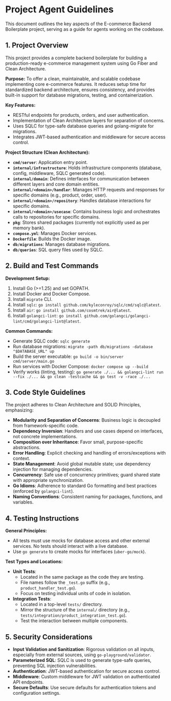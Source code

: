 # Project Agent Guidelines

This document outlines the key aspects of the E-commerce Backend Boilerplate project, serving as a guide for agents working on the codebase.

## 1. Project Overview

This project provides a complete backend boilerplate for building a production-ready e-commerce management system using Go Fiber and Clean Architecture.

**Purpose:**
To offer a clean, maintainable, and scalable codebase implementing core e-commerce features. It reduces setup time for standardized backend architecture, ensures consistency, and provides built-in support for database migrations, testing, and containerization.

**Key Features:**
- RESTful endpoints for products, orders, and user authentication.
- Implementation of Clean Architecture layers for separation of concerns.
- Uses SQLC for type-safe database queries and golang-migrate for migrations.
- Integrates JWT-based authentication and middleware for secure access control.

**Project Structure (Clean Architecture):**
- **`cmd/server`**: Application entry point.
- **`internal/infrastructure`**: Holds infrastructure components (database, config, middleware, SQLC generated code).
- **`internal/domain`**: Defines interfaces for communication between different layers and core domain entities.
- **`internal/<domain>/handler`**: Manages HTTP requests and responses for specific domains (e.g., product, order, user).
- **`internal/<domain>/repository`**: Handles database interactions for specific domains.
- **`internal/<domain>/usecase`**: Contains business logic and orchestrates calls to repositories for specific domains.
- **`pkg`**: Stores shared packages (currently not explicitly used as per memory bank).
- **`compose.yml`**: Manages Docker services.
- **`Dockerfile`**: Builds the Docker image.
- **`db/migrations`**: Manages database migrations.
- **`db/queries`**: SQL query files used by SQLC.

## 2. Build and Test Commands

**Development Setup:**
1. Install Go (>=1.25) and set GOPATH.
2. Install Docker and Docker Compose.
3. Install `migrate` CLI.
4. Install `sqlc`: `go install github.com/kyleconroy/sqlc/cmd/sqlc@latest`.
5. Install `air`: `go install github.com/cosmtrek/air@latest`.
6. Install `golangci-lint`: `go install github.com/golangci/golangci-lint/cmd/golangci-lint@latest`.

**Common Commands:**
- Generate SQLC code: `sqlc generate`
- Run database migrations: `migrate -path db/migrations -database "$DATABASE_URL" up`
- Build the server executable: `go build -o bin/server cmd/server/main.go`
- Run services with Docker Compose: `docker compose up --build`
- Verify works (linting, testing): `go generate ./... && golangci-lint run --fix ./... && go clean -testcache && go test -v -race ./...`

## 3. Code Style Guidelines

The project adheres to Clean Architecture and SOLID Principles, emphasizing:
- **Modularity and Separation of Concerns**: Business logic is decoupled from framework-specific code.
- **Dependency Inversion**: Handlers and use cases depend on interfaces, not concrete implementations.
- **Composition over Inheritance**: Favor small, purpose-specific abstractions.
- **Error Handling**: Explicit checking and handling of errors/exceptions with context.
- **State Management**: Avoid global mutable state; use dependency injection for managing dependencies.
- **Concurrency**: Safe use of concurrency primitives; guard shared state with appropriate synchronization.
- **Go Idioms**: Adherence to standard Go formatting and best practices (enforced by `golangci-lint`).
- **Naming Conventions**: Consistent naming for packages, functions, and variables.

## 4. Testing Instructions

**General Principles:**
- All tests must use mocks for database access and other external services. No tests should interact with a live database.
- Use `go generate` to create mocks for interfaces (`uber-go/mock`).

**Test Types and Locations:**
- **Unit Tests**:
    - Located in the same package as the code they are testing.
    - File names follow the `_test.go` suffix (e.g., `product_handler_test.go`).
    - Focus on testing individual units of code in isolation.
- **Integration Tests**:
    - Located in a top-level `tests/` directory.
    - Mirror the structure of the `internal/` directory (e.g., `tests/integration/product_integration_test.go`).
    - Test the interaction between multiple components.

## 5. Security Considerations

- **Input Validation and Sanitization**: Rigorous validation on all inputs, especially from external sources, using `go-playground/validator`.
- **Parameterized SQL**: SQLC is used to generate type-safe queries, preventing SQL injection vulnerabilities.
- **Authentication**: JWT-based authentication for secure access control.
- **Middleware**: Custom middleware for JWT validation on authenticated API endpoints.
- **Secure Defaults**: Use secure defaults for authentication tokens and configuration settings.
